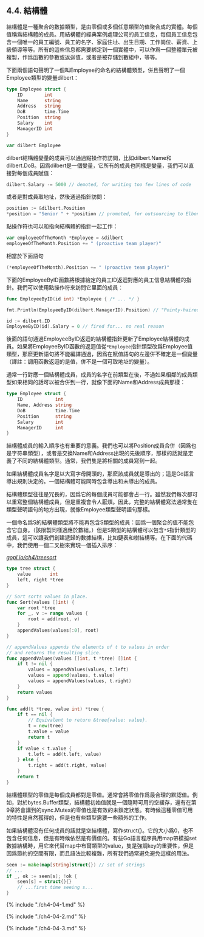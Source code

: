 ## 4.4. 結構體

結構體是一種聚合的數據類型，是由零個或多個任意類型的值聚合成的實體。每個值稱爲結構體的成員。用結構體的經典案例處理公司的員工信息，每個員工信息包含一個唯一的員工編號、員工的名字、家庭住址、出生日期、工作崗位、薪資、上級領導等等。所有的這些信息都需要綁定到一個實體中，可以作爲一個整體單元被複製，作爲函數的參數或返迴值，或者是被存儲到數組中，等等。

下面兩個語句聲明了一個叫Employee的命名的結構體類型，併且聲明了一個Employee類型的變量dilbert：

```Go
type Employee struct {
	ID        int
	Name      string
	Address   string
	DoB       time.Time
	Position  string
	Salary    int
	ManagerID int
}

var dilbert Employee
```

dilbert結構體變量的成員可以通過點操作符訪問，比如dilbert.Name和dilbert.DoB。因爲dilbert是一個變量，它所有的成員也同樣是變量，我們可以直接對每個成員賦值：

```Go
dilbert.Salary -= 5000 // demoted, for writing too few lines of code
```

或者是對成員取地址，然後通過指針訪問：

```Go
position := &dilbert.Position
*position = "Senior " + *position // promoted, for outsourcing to Elbonia
```

點操作符也可以和指向結構體的指針一起工作：

```Go
var employeeOfTheMonth *Employee = &dilbert
employeeOfTheMonth.Position += " (proactive team player)"
```

相當於下面語句

```Go
(*employeeOfTheMonth).Position += " (proactive team player)"
```

下面的EmployeeByID函數將根據給定的員工ID返迴對應的員工信息結構體的指針。我們可以使用點操作符來訪問它里面的成員：

```Go
func EmployeeByID(id int) *Employee { /* ... */ }

fmt.Println(EmployeeByID(dilbert.ManagerID).Position) // "Pointy-haired boss"

id := dilbert.ID
EmployeeByID(id).Salary = 0 // fired for... no real reason
```

後面的語句通過EmployeeByID返迴的結構體指針更新了Employee結構體的成員。如果將EmployeeByID函數的返迴值從`*Employee`指針類型改爲Employee值類型，那麽更新語句將不能編譯通過，因爲在賦值語句的左邊併不確定是一個變量（譯註：調用函數返迴的是值，併不是一個可取地址的變量）。

通常一行對應一個結構體成員，成員的名字在前類型在後，不過如果相鄰的成員類型如果相同的話可以被合併到一行，就像下面的Name和Address成員那樣：

```Go
type Employee struct {
	ID            int
	Name, Address string
	DoB           time.Time
	Position      string
	Salary        int
	ManagerID     int
}
```

結構體成員的輸入順序也有重要的意義。我們也可以將Position成員合併（因爲也是字符串類型），或者是交換Name和Address出現的先後順序，那樣的話就是定義了不同的結構體類型。通常，我們隻是將相關的成員寫到一起。

如果結構體成員名字是以大寫字母開頭的，那麽該成員就是導出的；這是Go語言導出規則決定的。一個結構體可能同時包含導出和未導出的成員。

結構體類型往往是冗長的，因爲它的每個成員可能都會占一行。雖然我們每次都可以重寫整個結構體成員，但是重複會令人厭煩。因此，完整的結構體寫法通常隻在類型聲明語句的地方出現，就像Employee類型聲明語句那樣。

一個命名爲S的結構體類型將不能再包含S類型的成員：因爲一個聚合的值不能包含它自身。（該限製同樣適應於數組。）但是S類型的結構體可以包含`*S`指針類型的成員，這可以讓我們創建遞歸的數據結構，比如鏈表和樹結構等。在下面的代碼中，我們使用一個二叉樹來實現一個插入排序：

<u><i>gopl.io/ch4/treesort</i></u>
```Go
type tree struct {
	value       int
	left, right *tree
}

// Sort sorts values in place.
func Sort(values []int) {
	var root *tree
	for _, v := range values {
		root = add(root, v)
	}
	appendValues(values[:0], root)
}

// appendValues appends the elements of t to values in order
// and returns the resulting slice.
func appendValues(values []int, t *tree) []int {
	if t != nil {
		values = appendValues(values, t.left)
		values = append(values, t.value)
		values = appendValues(values, t.right)
	}
	return values
}

func add(t *tree, value int) *tree {
	if t == nil {
		// Equivalent to return &tree{value: value}.
		t = new(tree)
		t.value = value
		return t
	}
	if value < t.value {
		t.left = add(t.left, value)
	} else {
		t.right = add(t.right, value)
	}
	return t
}
```

結構體類型的零值是每個成員都對是零值。通常會將零值作爲最合理的默認值。例如，對於bytes.Buffer類型，結構體初始值就是一個隨時可用的空緩存，還有在第9章將會講到的sync.Mutex的零值也是有效的未鎖定狀態。有時候這種零值可用的特性是自然獲得的，但是也有些類型需要一些額外的工作。

如果結構體沒有任何成員的話就是空結構體，寫作struct{}。它的大小爲0，也不包含任何信息，但是有時候依然是有價值的。有些Go語言程序員用map帶模擬set數據結構時，用它來代替map中布爾類型的value，隻是強調key的重要性，但是因爲節約的空間有限，而且語法比較複雜，所有我們通常避免避免這樣的用法。

```Go
seen := make(map[string]struct{}) // set of strings
// ...
if _, ok := seen[s]; !ok {
	seen[s] = struct{}{}
	// ...first time seeing s...
}
```

{% include "./ch4-04-1.md" %}

{% include "./ch4-04-2.md" %}

{% include "./ch4-04-3.md" %}

